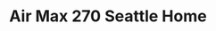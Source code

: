 ---
layout: post
title: "Air Max 270 Seattle Home"
img: "https://stockx.imgix.net/Nike-Air-Max-270-Seattle-Home.png?fit=fill&bg=FFFFFF&w=300&h=214&auto=format,compress&trim=color&q=90&dpr=2&updated_at=1551495560"
release: "Mar 8"
new: "False"
url: "nike-air-max-270-seattle-home"
sec0: "Similar Shoes"
name00: "Jordan 11 Retro Low Iridescent (GS)" 
url00: "air-jordan-11-retro-low-emerald-gs"
img00: "Air-Jordan-11-Retro-Low-Emerald-GS-Product.jpg"
name01: "Jordan 11 Retro Low Cleat Concord" 
url01: "air-jordan-11-retro-low-cleat-concord"
img01: "Air-Jordan-11-Retro-Low-Cleat-Concord.png"
name02: "Jordan 11 Retro Low Concord" 
url02: "jordan-11-retro-low-concord"
img02: "Air-Jordan-11-Retro-Low-Concord.jpg"
name03: "Jordan 11 Retro Low Closing Ceremony" 
url03: "jordan-11-retro-low-closing-ceremony"
img03: "Air-Jordan-11-Retro-Low-Closing-Ceremony-Product.jpg"
name04: "Jordan 11 Retro Low Iridescent (PS)" 
url04: "air-jordan-11-retro-low-emerald-ps"
img04: "Air-Jordan-11-Retro-Low-Emerald-Product.jpg"

sec2: "Higher Tops"
name20: "Jordan 9 Retro Anthracite" 
url20: "jordan-9-retro-anthracite"
img20: "Air-Jordan-9-Retro-Anthracite.jpg"
name21: "UA Curry 1 Black and Gold Banner" 
url21: "ua-curry-1-black-and-gold-banner"
img21: "Under-Armour-Curry-One-Black-And-Gold-Banner.jpg"
name22: "Jordan 8 Retro Confetti" 
url22: "jordan-8-retro-confetti"
img22: "Air-Jordan-8-Retro-Confetti.jpg"
name23: "Jordan 7 Retro Sport Fuschia (GS)" 
url23: "jordan-7-retro-sport-fuschia-gs"
img23: "Air-Jordan-7-Retro-Sport-Fuschia.jpg"
name24: "Jordan 9 Retro Anthracite 9 (GS)" 
url24: "jordan-9-retro-anthracite-9-gs"
img24: "Air-Jordan-9-Retro-Anthracite-GS.jpg"

sec3: "Lower Tops"
name30: "Jordan 11 Retro Low Iridescent (GS)" 
url30: "air-jordan-11-retro-low-emerald-gs"
img30: "Air-Jordan-11-Retro-Low-Emerald-GS-Product.jpg"
name31: "Jordan 11 Retro Low Cleat Concord" 
url31: "air-jordan-11-retro-low-cleat-concord"
img31: "Air-Jordan-11-Retro-Low-Cleat-Concord.png"
name32: "Jordan 11 Retro Low Closing Ceremony" 
url32: "jordan-11-retro-low-closing-ceremony"
img32: "Air-Jordan-11-Retro-Low-Closing-Ceremony-Product.jpg"
name33: "Jordan 11 Retro Low Cherry 2016 (GS)" 
url33: "jordan-11-retro-low-cherry-2016-gs"
img33: "Air-Jordan-11-Retro-Low-Cherry-2016-GS.jpg"
name34: "Jordan 11 Retro Low Concord" 
url34: "jordan-11-retro-low-concord"
img34: "Air-Jordan-11-Retro-Low-Concord.jpg"

sec4: "More Red"
name40: "Jordan 11 Retro Low Iridescent (GS)" 
url40: "air-jordan-11-retro-low-emerald-gs"
img40: "Air-Jordan-11-Retro-Low-Emerald-GS-Product.jpg"
name41: "Jordan 11 Retro Low Cherry 2016 (GS)" 
url41: "jordan-11-retro-low-cherry-2016-gs"
img41: "Air-Jordan-11-Retro-Low-Cherry-2016-GS.jpg"
name42: "Jordan 11 Retro Low Closing Ceremony" 
url42: "jordan-11-retro-low-closing-ceremony"
img42: "Air-Jordan-11-Retro-Low-Closing-Ceremony-Product.jpg"
name43: "Air Max 1 Ultra Moire Challenge Red" 
url43: "nike-air-max-1-ultra-moire-challenege-red"
img43: "Nike-Air-Max-1-Ultra-Moire-Challenege-Red.png"
name44: "Jordan 11 Retro Low Cleat Concord" 
url44: "air-jordan-11-retro-low-cleat-concord"
img44: "Air-Jordan-11-Retro-Low-Cleat-Concord.png"

sec5: "More Blue"
name50: "LeBron X What the MVP" 
url50: "lebron-x-what-the-mvp"
img50: "Nike-Lebron-X-10-What-The-MVP.jpg"
name51: "Jordan 11 Retro Low Cleat Concord" 
url51: "air-jordan-11-retro-low-cleat-concord"
img51: "Air-Jordan-11-Retro-Low-Cleat-Concord.png"
name52: "Jordan 11 Retro Low Iridescent" 
url52: "air-jordan-11-retro-low-emerald"
img52: "Air-Jordan-11-Retro-Low-Emerald-Product.jpg"
name53: "Jordan 11 Retro Low Iridescent (PS)" 
url53: "air-jordan-11-retro-low-emerald-ps"
img53: "Air-Jordan-11-Retro-Low-Emerald-Product.jpg"
name54: "Sneaker Madness KD 5 What The KD" 
url54: "sneaker-madness-nike-kd-5-what-the-nike-kd"
img54: "SM-Nike-Zoom-KD-5-What-The-KD.jpg"

sec1: "Matching Streetwear"
name10: "Supreme Faux Fur Repeater Bomber Brown" 
url10: "supreme-faux-fur-repeater-bomber-brown"
img10: "products/streetwear/Supreme-Faux-Fur-Repeater-Bomber-Brown.jpg"
name11: "Supreme Suit Suit Black" 
url11: "supreme-suit-black"
img11: "products/streetwear/Supreme-Suit-Black.jpg"
name12: "Supreme Faux Fur Repeater Bomber Dark Teal" 
url12: "supreme-faux-fur-repeater-bomber-dark-teal"
img12: "products/streetwear/Supreme-Faux-Fur-Repeater-Bomber-Teal.jpg"
name13: "Kith Classic Logo Hoodie Triple Black" 
url13: "kith-classic-logo-hoodie-triple-black"
img13: "products/streetwear/Kith-Classic-Logo-Hoodie-Black.jpg"
name14: "Bape Block Check Big Logo Shirt Red" 
url14: "bape-block-check-big-logo-shirt-red"
img14: "products/streetwear/Bape-Block-Check-Big-Logo-Shirt-Red.jpg"

---